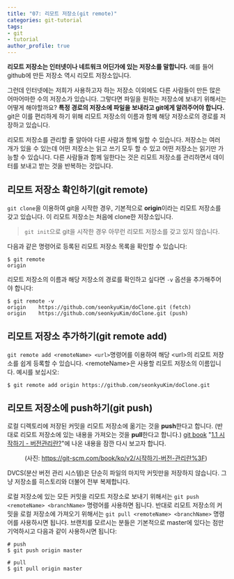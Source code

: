```yaml
---
title: "07: 리모트 저장소(git remote)"
categories: git-tutorial
tags:
- git
- tutorial
author_profile: true
---
```


**리모트 저장소는 인터넷이나 네트워크 어딘가에 있는 저장소를 말합니다.** 예를 들어 github에 만든 저장소 역시 리모트 저장소입니다.

그런데 인터넷에는 저희가 사용하고자 하는 저장소 이외에도 다른 사람들이 만든 많은 어마어마한 수의 저장소가 있습니다. 그렇다면 파일을 원하는 저장소에 보내기 위해서는 어떻게 해야할까요? **특정 경로의 저장소에 파일을 보내라고 git에게 알려주어야 합니다.** git은 이를 편리하게 하기 위해 리모트 저장소의 이름과 함께 해당 저장소로의 경로를 저장하고 있습니다. 

리모트 저장소를 관리할 줄 알아야 다른 사람과 함께 일할 수 있습니다. 저장소는 여러 개가 있을 수 있는데 어떤 저장소는 읽고 쓰기 모두 할 수 있고 어떤 저장소는 읽기만 가능할 수 있습니다. 다른 사람들과 함께 일한다는 것은 리모트 저장소를 관리하면서 데이터를 보내고 받는 것을 반복하는 것입니다.

## 리모트 저장소 확인하기(git remote)

`git clone`을 이용하여 git을 시작한 경우, 기본적으로 **origin**이라는 리모트 저장소를 갖고 있습니다. 이 리모트 저장소는 처음에 clone한 저장소입니다.
> `git init`으로 git을 시작한 경우 아무런 리모트 저장소를 갖고 있지 않습니다.

다음과 같은 명령어로 등록된 리모트 저장소 목록을 확인할 수 있습니다:

```shell
$ git remote
origin
```

리모트 저장소의 이름과 해당 저장소의 경로를 확인하고 싶다면 `-v` 옵션을 추가해주어야 합니다:

```shell
$ git remote -v
origin    https://github.com/seonkyuKim/doClone.git (fetch)
origin    https://github.com/seonkyuKim/doClone.git (push)
```



## 리모트 저장소 추가하기(git remote add)

`git remote add <remoteName> <url>`명령어를 이용하여 해당 &lt;url&gt;의 리모트 저장소를 쉽게 등록할 수 있습니다. &lt;remoteName&gt;은 사용할 리모트 저장소의 이름입니다. 예시를 보십시오:

```shell
$ git remote add origin https://github.com/seonkyuKim/doClone.git
```

## 리모트 저장소에 push하기(git push)

로컬 디렉토리에 저장된 커밋을 리모트 저장소에 옮기는 것을 **push**한다고 합니다. (반대로 리모트 저장소에 있는 내용을 가져오는 것을 **pull**한다고 합니다.) [git book](https://git-scm.com/book/ko/v2) "[1.1 시작하기 - 버전관리란?](https://git-scm.com/book/ko/v2/%EC%8B%9C%EC%9E%91%ED%95%98%EA%B8%B0-%EB%B2%84%EC%A0%84-%EA%B4%80%EB%A6%AC%EB%9E%80%3F)"에 나온 내용을 잠깐 다시 보고자 합니다.

<figure class="align-center">
<img src="{{ site.url }}{{ site.baseurl }}/assets/images/2019-2-20-git-기초/Untitled-f1197653-b761-429e-81a7-84e77c699821.png" alt="">
<figcaption>(사진: <a href="https://git-scm.com/book/ko/v2/%EC%8B%9C%EC%9E%91%ED%95%98%EA%B8%B0-%EB%B2%84%EC%A0%84-%EA%B4%80%EB%A6%AC%EB%9E%80%3F">https://git-scm.com/book/ko/v2/시작하기-버전-관리란%3F</a>)</figcaption>
</figure> 

DVCS(분산 버전 관리 시스템)은 단순히 파일의 마지막 커밋만을 저장하지 않습니다. 그냥 저장소를 히스토리와 더불어 전부 복제합니다. 

로컬 저장소에 있는 모든 커밋을 리모트 저장소로 보내기 위해서는 `git push <remoteName> <branchName>` 명령어를 사용하면 됩니다. 반대로 리모트 저장소의 커밋을 로컬 저장소에 가져오기 위해서는 `git pull <remoteName> <branchName>` 명령어를 사용하시면 됩니다. 브랜치를 모르시는 분들은 기본적으로 master에 있다는 점만 기억하시고 다음과 같이 사용하시면 됩니다:


```shell
# push
$ git push origin master

# pull
$ git pull origin master
```
